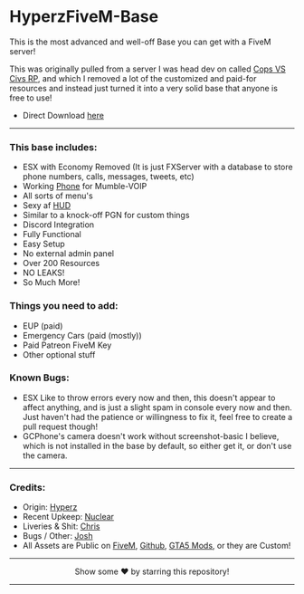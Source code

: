 # HyperzFiveM-Base
This is the most advanced and well-off Base you can get with a FiveM server!

This was originally pulled from a server I was head dev on called [Cops VS Civs RP](https://youtube.com/poogan), and which I removed a lot of the customized and paid-for resources and instead just turned it into a very solid base that anyone is free to use!

- Direct Download [here](https://hyperz.dev/fivembase1)

---

### This base includes:

- ESX with Economy Removed (It is just FXServer with a database to store phone numbers, calls, messages, tweets, etc)
- Working [Phone](https://github.com/Re-Ignited-Development/Re-Ignited-Phone) for Mumble-VOIP
- All sorts of menu's
- Sexy af [HUD](https://github.com/itz-hyperz/hyperzhuddesign-fivem)
- Similar to a knock-off PGN for custom things
- Discord Integration
- Fully Functional
- Easy Setup
- No external admin panel
- Over 200 Resources
- NO LEAKS!
- So Much More!

### Things you need to add:

- EUP (paid)
- Emergency Cars (paid (mostly))
- Paid Patreon FiveM Key
- Other optional stuff

### Known Bugs:

- ESX Like to throw errors every now and then, this doesn't appear to affect anything, and is just a slight spam in console every now and then. Just haven't had the patience or willingness to fix it, feel free to create a pull request though!
- GCPhone's camera doesn't work without screenshot-basic I believe, which is not installed in the base by default, so either get it, or don't use the camera.

---

### Credits:
- Origin: [Hyperz](https://hyperz.dev/github)
- Recent Upkeep: [Nuclear](https://github.com/Nuclear15)
- Liveries & Shit: [Chris](https://github.com/RealGroddy)
- Bugs / Other: [Josh](https://github.com/joshua66553)
- All Assets are Public on [FiveM](https://forum.cfx.re/c/development/releases/7), [Github](https://github.com), [GTA5 Mods](https://gta5-mods.com), or they are Custom!

---

<p align=center>Show some ❤️ by starring this repository!</p>

---
